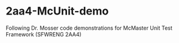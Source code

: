# 2aa4-McUnit-demo
Following Dr. Mosser code demonstrations for McMaster Unit Test Framework (SFWRENG 2AA4)
